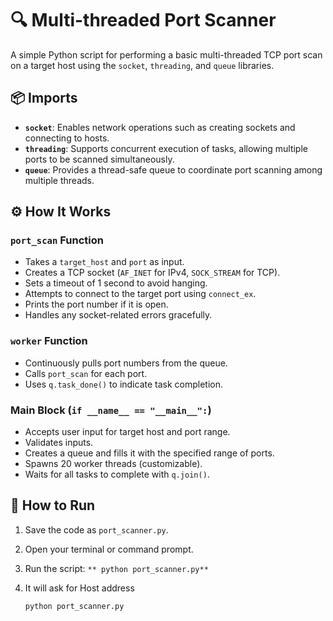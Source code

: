# 🔍 Multi-threaded Port Scanner

A simple Python script for performing a basic multi-threaded TCP port scan on a target host using the `socket`, `threading`, and `queue` libraries.

## 📦 Imports

- **`socket`**: Enables network operations such as creating sockets and connecting to hosts.
- **`threading`**: Supports concurrent execution of tasks, allowing multiple ports to be scanned simultaneously.
- **`queue`**: Provides a thread-safe queue to coordinate port scanning among multiple threads.

## ⚙️ How It Works

### `port_scan` Function

- Takes a `target_host` and `port` as input.
- Creates a TCP socket (`AF_INET` for IPv4, `SOCK_STREAM` for TCP).
- Sets a timeout of 1 second to avoid hanging.
- Attempts to connect to the target port using `connect_ex`.
- Prints the port number if it is open.
- Handles any socket-related errors gracefully.

### `worker` Function

- Continuously pulls port numbers from the queue.
- Calls `port_scan` for each port.
- Uses `q.task_done()` to indicate task completion.

### Main Block (`if __name__ == "__main__":`)

- Accepts user input for target host and port range.
- Validates inputs.
- Creates a queue and fills it with the specified range of ports.
- Spawns 20 worker threads (customizable).
- Waits for all tasks to complete with `q.join()`.

## 🚀 How to Run

1. Save the code as `port_scanner.py`.
2. Open your terminal or command prompt.
3. Run the script: `** python port_scanner.py**`
4. It will ask for Host address 

   ```bash
   python port_scanner.py

